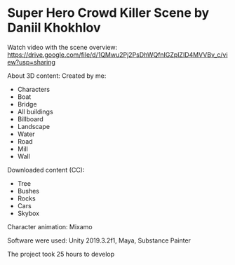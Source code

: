 # Super Hero Crowd Killer Scene by Daniil Khokhlov

Watch video with the scene overview: https://drive.google.com/file/d/1QMwu2Pj2PsDhWQfnIGZplZID4MVVBv_c/view?usp=sharing

About 3D content:
Created by me:
  - Characters
  - Boat
  - Bridge
  - All buildings
  - Billboard
  - Landscape
  - Water
  - Road
  - Mill
  - Wall
  
Downloaded content (CC):
  - Tree
  - Bushes
  - Rocks
  - Cars
  - Skybox
  
Character animation: Mixamo

Software were used: Unity 2019.3.2f1, Maya, Substance Painter

The project took 25 hours to develop
